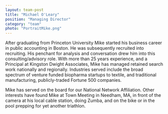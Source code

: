 ```yaml
---
layout: team-post
title: "Michael O'Leary"
position: "Managing Director"
category: "team"
photo: "PortraitMike.png"
---
```


After graduating from Princeton University Mike started his business career in public accounting in Boston. He was subsequently recruited into recruiting. His penchant for analysis and conversation drew him into this consulting/advisory role. With more than 25 years experience, and a Principal at Kingston Dwight Associates, Mike has managed retained search work nationally and regionally. Industries served include the broad spectrum of venture funded biopharma startups to textile, and traditional manufacturing, publicly-traded Fortune 500 companies.

Mike has served on the board for our National Network Affiliation. Other interests have found Mike at Town Meeting in Needham, MA, in front of the camera at his local cable station, doing Zumba, and on the bike or in the pool prepping for yet another triathlon.